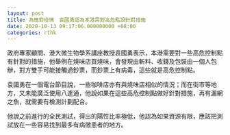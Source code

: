 ```yaml
---
layout: post
title: 為應對疫情　袁國勇認為本港需對高危點設針對措施
date: 2020-10-13 09:17:06.000000000 +08:00
categories: rthk
---
```


政府專家顧問、港大微生物學系講座教授袁國勇表示，本港需要對一些高危控制點有針對的措施，他舉例在燒味店買燒味，會發現由斬料、收錢及包裝由一個人包辦，對方雙手可能接觸過鈔票，而鈔票上有病毒，這些就是高危控制點。

袁國勇在一個電台節目說，一些咖啡店亦有與燒味店相似的情況；而在街市等地方，又未能廣泛使用八達通，他說如果在這些高危控制點做好針對措施，再有漏網之魚，就需要有檢測計劃配合。

他說之前進行的全民測試，得出的陽性比率極低，他認為如果資源有限，應該把測試放在一些容易找到最多有病徵患者的地方。
